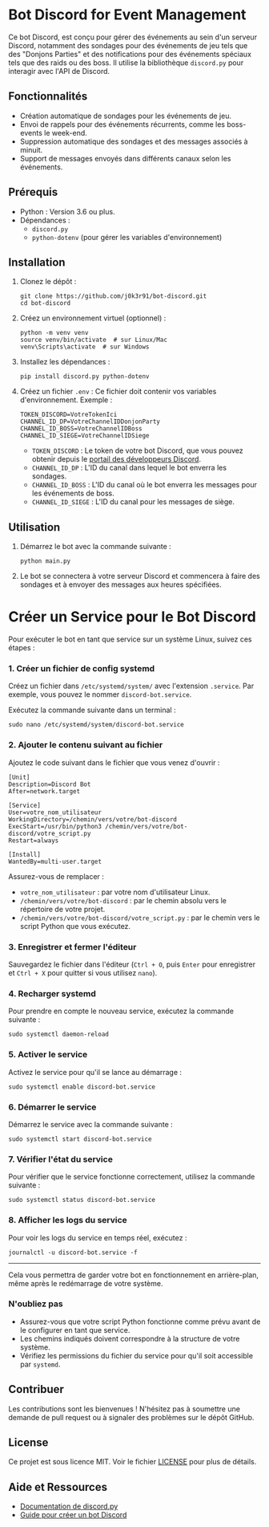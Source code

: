 # Bot Discord for Event Management

Ce bot Discord, est conçu pour gérer des événements au sein d'un serveur Discord, 
notamment des sondages pour des événements de jeu tels que des "Donjons Parties" et des notifications pour des événements spéciaux tels que des raids ou des boss.
Il utilise la bibliothèque `discord.py` pour interagir avec l'API de Discord.

## Fonctionnalités

- Création automatique de sondages pour les événements de jeu.
- Envoi de rappels pour des événements récurrents, comme les boss-events le week-end.
- Suppression automatique des sondages et des messages associés à minuit.
- Support de messages envoyés dans différents canaux selon les événements.

## Prérequis

- Python : Version 3.6 ou plus.
- Dépendances :
  - `discord.py`
  - `python-dotenv` (pour gérer les variables d'environnement)

## Installation

1. Clonez le dépôt :
   ```
   git clone https://github.com/j0k3r91/bot-discord.git
   cd bot-discord
   ```

2. Créez un environnement virtuel (optionnel) :
   ```
   python -m venv venv
   source venv/bin/activate  # sur Linux/Mac
   venv\Scripts\activate  # sur Windows
   ```

3. Installez les dépendances :
   ```
   pip install discord.py python-dotenv
   ```

4. Créez un fichier `.env` :
   Ce fichier doit contenir vos variables d'environnement. Exemple :
   ```
   TOKEN_DISCORD=VotreTokenIci
   CHANNEL_ID_DP=VotreChannelIDDonjonParty
   CHANNEL_ID_BOSS=VotreChannelIDBoss
   CHANNEL_ID_SIEGE=VotreChannelIDSiege
   ```

   - `TOKEN_DISCORD` : Le token de votre bot Discord, que vous pouvez obtenir depuis le [portail des développeurs Discord](https://discord.com/developers/applications).
   - `CHANNEL_ID_DP` : L'ID du canal dans lequel le bot enverra les sondages.
   - `CHANNEL_ID_BOSS` : L'ID du canal où le bot enverra les messages pour les événements de boss.
   - `CHANNEL_ID_SIEGE` : L'ID du canal pour les messages de siège.

## Utilisation

1. Démarrez le bot avec la commande suivante :
   ```
   python main.py
   ```

2. Le bot se connectera à votre serveur Discord et commencera à faire des sondages et à envoyer des messages aux heures spécifiées.


# Créer un Service pour le Bot Discord


Pour exécuter le bot en tant que service sur un système Linux, suivez ces étapes :

### 1. Créer un fichier de config systemd

Créez un fichier dans `/etc/systemd/system/` avec l'extension `.service`. Par exemple, vous pouvez le nommer `discord-bot.service`.

Exécutez la commande suivante dans un terminal :

```
sudo nano /etc/systemd/system/discord-bot.service
```

### 2. Ajouter le contenu suivant au fichier

Ajoutez le code suivant dans le fichier que vous venez d'ouvrir :

```
[Unit]
Description=Discord Bot
After=network.target

[Service]
User=votre_nom_utilisateur
WorkingDirectory=/chemin/vers/votre/bot-discord
ExecStart=/usr/bin/python3 /chemin/vers/votre/bot-discord/votre_script.py
Restart=always

[Install]
WantedBy=multi-user.target
```

Assurez-vous de remplacer :
- `votre_nom_utilisateur` : par votre nom d'utilisateur Linux.
- `/chemin/vers/votre/bot-discord` : par le chemin absolu vers le répertoire de votre projet.
- `/chemin/vers/votre/bot-discord/votre_script.py` : par le chemin vers le script Python que vous exécutez.

### 3. Enregistrer et fermer l'éditeur

Sauvegardez le fichier dans l'éditeur (`Ctrl + O`, puis `Enter` pour enregistrer et `Ctrl + X` pour quitter si vous utilisez `nano`).

### 4. Recharger systemd

Pour prendre en compte le nouveau service, exécutez la commande suivante :

```
sudo systemctl daemon-reload
```

### 5. Activer le service

Activez le service pour qu'il se lance au démarrage :

```
sudo systemctl enable discord-bot.service
```

### 6. Démarrer le service

Démarrez le service avec la commande suivante :

```
sudo systemctl start discord-bot.service
```

### 7. Vérifier l'état du service

Pour vérifier que le service fonctionne correctement, utilisez la commande suivante :

```
sudo systemctl status discord-bot.service
```

### 8. Afficher les logs du service

Pour voir les logs du service en temps réel, exécutez :

```
journalctl -u discord-bot.service -f
```

---

Cela vous permettra de garder votre bot en fonctionnement en arrière-plan, même après le redémarrage de votre système.

### N'oubliez pas

- Assurez-vous que votre script Python fonctionne comme prévu avant de le configurer en tant que service.
- Les chemins indiqués doivent correspondre à la structure de votre système.
- Vérifiez les permissions du fichier du service pour qu'il soit accessible par `systemd`.



## Contribuer

Les contributions sont les bienvenues ! N'hésitez pas à soumettre une demande de pull request ou à signaler des problèmes sur le dépôt GitHub.

## License

Ce projet est sous licence MIT. Voir le fichier [LICENSE](LICENSE) pour plus de détails.

## Aide et Ressources

- [Documentation de discord.py](https://discordpy.readthedocs.io/en/stable/)
- [Guide pour créer un bot Discord](https://discord.com/developers/docs/intro)
